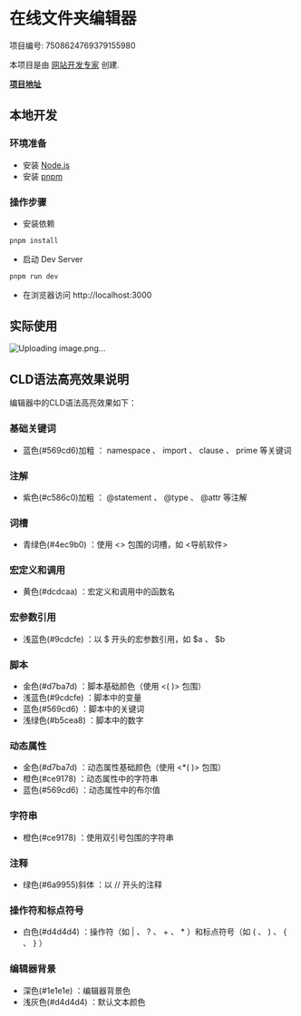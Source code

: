 # 在线文件夹编辑器

项目编号: 7508624769379155980

本项目是由 [网站开发专家](https://space.coze.cn/) 创建.

[**项目地址**](https://space.coze.cn/task/7508624769379155980)

## 本地开发

### 环境准备

- 安装 [Node.js](https://nodejs.org/en)
- 安装 [pnpm](https://pnpm.io/installation)

### 操作步骤

- 安装依赖

```sh
pnpm install
```

- 启动 Dev Server

```sh
pnpm run dev
```

- 在浏览器访问 http://localhost:3000

## 实际使用
![Uploading image.png…]()


## CLD语法高亮效果说明
编辑器中的CLD语法高亮效果如下：

### 基础关键词
- 蓝色(#569cd6)加粗 ： namespace 、 import 、 clause 、 prime 等关键词
### 注解
- 紫色(#c586c0)加粗 ： @statement 、 @type 、 @attr 等注解
### 词槽
- 青绿色(#4ec9b0) ：使用 <> 包围的词槽，如 <导航软件>
### 宏定义和调用
- 黄色(#dcdcaa) ：宏定义和调用中的函数名
### 宏参数引用
- 浅蓝色(#9cdcfe) ：以 $ 开头的宏参数引用，如 $a 、 $b
### 脚本
- 金色(#d7ba7d) ：脚本基础颜色（使用 <( )> 包围）
- 浅蓝色(#9cdcfe) ：脚本中的变量
- 蓝色(#569cd6) ：脚本中的关键词
- 浅绿色(#b5cea8) ：脚本中的数字
### 动态属性
- 金色(#d7ba7d) ：动态属性基础颜色（使用 <*( )> 包围）
- 橙色(#ce9178) ：动态属性中的字符串
- 蓝色(#569cd6) ：动态属性中的布尔值
### 字符串
- 橙色(#ce9178) ：使用双引号包围的字符串
### 注释
- 绿色(#6a9955)斜体 ：以 // 开头的注释
### 操作符和标点符号
- 白色(#d4d4d4) ：操作符（如 | 、 ? 、 + 、 * ）和标点符号（如 ( 、 ) 、 { 、 } ）
### 编辑器背景
- 深色(#1e1e1e) ：编辑器背景色
- 浅灰色(#d4d4d4) ：默认文本颜色
